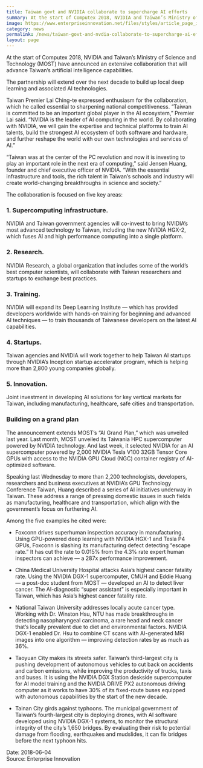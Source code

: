 ```yaml
---
title: Taiwan govt and NVIDIA collaborate to supercharge AI efforts
summary: At the start of Computex 2018, NVIDIA and Taiwan’s Ministry of Science and Technology (MOST) have announced an extensive collaboration that will advance Taiwan’s artificial intelligence capabilities.
image: https://www.enterpriseinnovation.net/files/styles/article_page_image_205_245/public/ai_partnership_3.jpg?itok=xkawOqRY
category: news
permalink: /news/taiwan-govt-and-nvdia-collaborate-to-supercharge-ai-efforts/
layout: page
---
```

At the start of Computex 2018, NVIDIA and Taiwan’s Ministry of Science and Technology (MOST) have announced an extensive collaboration that will advance Taiwan’s artificial intelligence capabilities.

The partnership will extend over the next decade to build up local deep learning and associated AI technologies.

Taiwan Premier Lai Ching-te expressed enthusiasm for the collaboration, which he called essential to sharpening national competitiveness. “Taiwan is committed to be an important global player in the AI ecosystem,” Premier Lai said. “NVIDIA is the leader of AI computing in the world. By collaborating with NVIDIA, we will gain the expertise and technical platforms to train AI talents, build the strongest AI ecosystem of both software and hardware, and further reshape the world with our own technologies and services of AI.”

“Taiwan was at the center of the PC revolution and now it is investing to play an important role in the next era of computing,” said Jensen Huang, founder and chief executive officer of NVIDIA. “With the essential infrastructure and tools, the rich talent in Taiwan’s schools and industry will create world-changing breakthroughs in science and society.”

The collaboration is focused on five key areas:

### 1. Supercomputing infrastructure. ###
NVIDIA and Taiwan government agencies will co-invest to bring NVIDIA’s most advanced technology to Taiwan, including the new NVIDIA HGX-2, which fuses AI and high performance computing into a single platform.
 
### 2. Research. ### 
NVIDIA Research, a global organization that includes some of the world’s best computer scientists, will collaborate with Taiwan researchers and startups to exchange best practices.
 
### 3. Training. ###
NVIDIA will expand its Deep Learning Institute — which has provided developers worldwide with hands-on training for beginning and advanced AI techniques — to train thousands of Taiwanese developers on the latest AI capabilities.
 
### 4. Startups. ###
Taiwan agencies and NVIDIA will work together to help Taiwan AI startups through NVIDIA’s Inception startup accelerator program, which is helping more than 2,800 young companies globally.
 
### 5. Innovation. ###
Joint investment in developing AI solutions for key vertical markets for Taiwan, including manufacturing, healthcare, safe cities and transportation.

### Building on a grand plan ###

The announcement extends MOST’s “AI Grand Plan,” which was unveiled last year. Last month, MOST unveiled its Taiwania HPC supercomputer powered by NVIDIA technology. And last week, it selected NVIDIA for an AI supercomputer powered by 2,000 NVIDIA Tesla V100 32GB Tensor Core GPUs with access to the NVIDIA GPU Cloud (NGC) container registry of AI-optimized software.

Speaking last Wednesday to more than 2,200 technologists, developers, researchers and business executives at NVIDIA’s GPU Technology Conference Taiwan, Huang described a series of AI initiatives underway in Taiwan. These address a range of pressing domestic issues in such fields as manufacturing, healthcare and transportation, which align with the government’s focus on furthering AI.

Among the five examples he cited were:

* Foxconn drives superhuman inspection accuracy in manufacturing. Using GPU-powered deep learning with NVIDIA HGX-1 and Tesla P4 GPUs, Foxconn is slashing its manufacturing defect detecting “escape rate.” It has cut the rate to 0.015% from the 4.3% rate expert human inspectors can achieve — a 287x performance improvement.
 
* China Medical University Hospital attacks Asia’s highest cancer fatality rate. Using the NVIDIA DGX-1 supercomputer, CMUH and Eddie Huang — a post-doc student from MOST — developed an AI to detect liver cancer. The AI-diagnostic “super assistant” is especially important in Taiwan, which has Asia’s highest cancer fatality rate.
 
* National Taiwan University addresses locally acute cancer type. Working with Dr. Winston Hsu, NTU has made breakthroughs in detecting nasopharyngeal carcinoma, a rare head and neck cancer that’s locally prevalent due to diet and environmental factors. NVIDIA DGX-1 enabled Dr. Hsu to combine CT scans with AI-generated MRI images into one algorithm — improving detection rates by as much as 36%.
 
* Taoyuan City makes its streets safer. Taiwan’s third-largest city is pushing development of autonomous vehicles to cut back on accidents and carbon emissions, while improving the productivity of trucks, taxis and buses. It is using the NVIDIA DGX Station deskside supercomputer for AI model training and the NVIDIA DRIVE PX2 autonomous driving computer as it works to have 30% of its fixed-route buses equipped with autonomous capabilities by the start of the new decade.
 
* Tainan City girds against typhoons. The municipal government of Taiwan’s fourth-largest city is deploying drones, with AI software developed using NVIDIA DGX-1 systems, to monitor the structural integrity of the city’s 1,650 bridges. By evaluating their risk to potential damage from flooding, earthquakes and mudslides, it can fix bridges before the next typhoon hits.

Date: 2018-06-04
<br/>
Source: Enterprise Innovation
